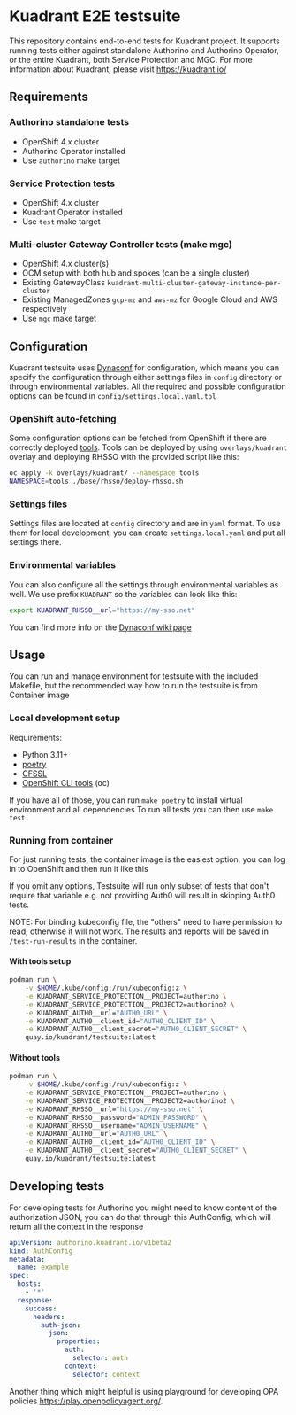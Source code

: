 # Kuadrant E2E testsuite

This repository contains end-to-end tests for Kuadrant project. It supports running tests either against standalone Authorino and Authorino Operator, or the entire Kuadrant, both Service Protection and MGC. For more information about Kuadrant, please visit https://kuadrant.io/

## Requirements

### Authorino standalone tests
* OpenShift 4.x cluster
* Authorino Operator installed
* Use `authorino` make target

### Service Protection tests
* OpenShift 4.x cluster
* Kuadrant Operator installed
* Use `test` make target

### Multi-cluster Gateway Controller tests (make mgc)
* OpenShift 4.x cluster(s)
* OCM setup with both hub and spokes (can be a single cluster)
* Existing GatewayClass `kuadrant-multi-cluster-gateway-instance-per-cluster`
* Existing ManagedZones `gcp-mz` and `aws-mz` for Google Cloud and AWS respectively
* Use `mgc` make target


## Configuration

Kuadrant testsuite uses [Dynaconf](https://www.dynaconf.com/) for configuration, which means you can specify the configuration through either settings files in `config` directory or through environmental variables. 
All the required and possible configuration options can be found in `config/settings.local.yaml.tpl`

### OpenShift auto-fetching

Some configuration options can be fetched from OpenShift if there are correctly deployed [tools](https://github.com/3scale-qe/tools).
Tools can be deployed by using `overlays/kuadrant` overlay and deploying RHSSO with the provided script like this:
```bash
oc apply -k overlays/kuadrant/ --namespace tools
NAMESPACE=tools ./base/rhsso/deploy-rhsso.sh
```

### Settings files

Settings files are located at `config` directory and are in `yaml` format. To use them for local development, you can create `settings.local.yaml` and put all settings there.

### Environmental variables

You can also configure all the settings through environmental variables as well. We use prefix `KUADRANT` so the variables can look like this:
```bash
export KUADRANT_RHSSO__url="https://my-sso.net"
```
You can find more info on the [Dynaconf wiki page](https://www.dynaconf.com/envvars/)

## Usage

You can run and manage environment for testsuite with the included Makefile, but the recommended way how to run the testsuite is from Container image

### Local development setup

Requirements:
* Python 3.11+
* [poetry](https://python-poetry.org/)
* [CFSSL](https://github.com/cloudflare/cfssl)
* [OpenShift CLI tools](https://docs.openshift.com/container-platform/latest/cli_reference/openshift_cli/getting-started-cli.html) (oc)

If you have all of those, you can run ```make poetry``` to install virtual environment and all dependencies
To run all tests you can then use ```make test```

### Running from container

For just running tests, the container image is the easiest option, you can log in to OpenShift and then run it like this

If you omit any options, Testsuite will run only subset of tests that don't require that variable e.g. not providing Auth0 will result in skipping Auth0 tests.

NOTE: For binding kubeconfig file, the "others" need to have permission to read, otherwise it will not work.
The results and reports will be saved in `/test-run-results` in the container.

#### With tools setup

```bash
podman run \
	-v $HOME/.kube/config:/run/kubeconfig:z \
	-e KUADRANT_SERVICE_PROTECTION__PROJECT=authorino \
	-e KUADRANT_SERVICE_PROTECTION__PROJECT2=authorino2 \
	-e KUADRANT_AUTH0__url="AUTH0_URL" \
	-e KUADRANT_AUTH0__client_id="AUTH0_CLIENT_ID" \
	-e KUADRANT_AUTH0__client_secret="AUTH0_CLIENT_SECRET" \	
	quay.io/kuadrant/testsuite:latest
```

#### Without tools

```bash
podman run \
	-v $HOME/.kube/config:/run/kubeconfig:z \
	-e KUADRANT_SERVICE_PROTECTION__PROJECT=authorino \
	-e KUADRANT_SERVICE_PROTECTION__PROJECT2=authorino2 \
	-e KUADRANT_RHSSO__url="https://my-sso.net" \
	-e KUADRANT_RHSSO__password="ADMIN_PASSWORD" \
	-e KUADRANT_RHSSO__username="ADMIN_USERNAME" \
	-e KUADRANT_AUTH0__url="AUTH0_URL" \
	-e KUADRANT_AUTH0__client_id="AUTH0_CLIENT_ID" \
	-e KUADRANT_AUTH0__client_secret="AUTH0_CLIENT_SECRET" \
	quay.io/kuadrant/testsuite:latest
```

## Developing tests

For developing tests for Authorino you might need to know content of the authorization JSON, you can do that through this AuthConfig, which will return all the context in the response

```yaml
apiVersion: authorino.kuadrant.io/v1beta2
kind: AuthConfig
metadata:
  name: example
spec:
  hosts:
    - '*'
  response:
    success:
      headers:
        auth-json:
          json:
            properties:
              auth:
                selector: auth
              context:
                selector: context
```

Another thing which might helpful is using playground for developing OPA policies https://play.openpolicyagent.org/.
